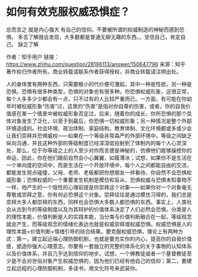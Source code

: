 # 如何有效克服权威恐惧症？
总而言之 就是内心强大 有自己的信仰。不要被所谓的权威制造的神秘而感到恐惧。
多去了解就会发现，大多数都是普通无聊无趣的东西。。坚信自己，肯定自己。
缺乏了解

作者：知乎用户
链接：https://www.zhihu.com/question/28196113/answer/150647796
来源：知乎
著作权归作者所有。商业转载请联系作者获得授权，非商业转载请注明出处。

人的身体里有两种东西，只需要极小的代价便可激起，其中一种是性欲，另一种是恐惧。恐惧有很多种类型，恐惧的对象也有很多种。你恐惧权威形象，这很正常，每个人多多少少都会有一点，只不过有的人比较严重而已。一方面，有可能在你幼年时被权威形象“伤害”过，这里的“伤害”是指对你自尊的伤害，或者，你的自我价值感在某一个情景中被权威形象否定过，后来，随着你的成长，你所恐惧的那个具体对象发生了泛化，以至于到最后，你恐惧一切权威形象；另一种情况是整个外部环境造成的。社会环境、政治体制、家庭结构，教育体制、文化环境都或多或少会让我们崇拜并恐惧威权——如果在一个等级非常森严的外部环境中，等级之间缺乏纵向沟通，并且这种外部的等级制度已经深深低投射到了体制内的每个人心灵深处，那么，位于你等级之上的人至少对你而言便是神秘的，仿佛他们能够操控你的命运，因此，你在他们跟前自然会小心翼翼，如履薄冰；试想，如果你不是生活在一个单向度的空间中，而是生活在一个开放环境中，每个人之间都能自由的交流，都能发生观点碰撞，父母、老师、老板都把你想朋友一样看待，你自然不会恐惧权威形象；恐惧权威的一个重要发生机制是模仿和盲从，恐惧权威与恐惧未知事物不一样，他产生的一个隐性的心理前提是你崇拜这个对象——如果你对一个对象毫无尊敬或崇拜之意，你有何必恐惧这个对象。崇拜往往是通过模仿习得的，我们总是崇拜大多人都崇拜的东西，同样也会恐惧大多数人都恐惧的东西。事实上，人类社会从古到今的等级制度以及为其辩护的价值体系决定了人们必然会恐惧。分类是人的理性本能，价值判断是人的实践本能，当分类与价值判断融合在一起，等级观念就会产生，而等级观念的情绪化表达也就是权威崇拜或权威恐惧。权威恐惧是人的理性本能+价值判断+情绪引导的综合结果。要克服权威恐惧，理论上有两种方式：第一，建立起近端心理防御机制，也就是要充实你的内心，提高你的自我价值感，塑造你强大心理意志。你要有一套独立的完整的体系化的关于事物的认知体系以及价值体系，并且几乎达到信仰的地步。试想，一个佛教徒或者一个基督教徒至少是不会对世俗对象产生权威恐惧的，因为他们已经有他自己的信仰；第二，要建立起远程的心理防御机制，多读书，用文化符号来武装你。